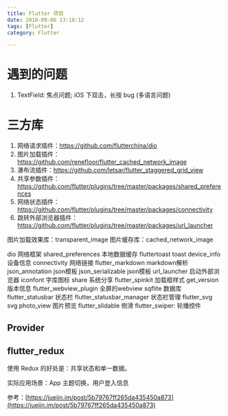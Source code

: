 ```yaml
---
title: Flutter 项目
date: 2018-09-06 13:18:12
tags: [Flutter]
category: Flutter

---
```



# 遇到的问题

1. TextField: 焦点问题; iOS 下双击，长按 bug (多语言问题)


# 三方库

1. 网络请求插件：https://github.com/flutterchina/dio
2. 图片加载插件：https://github.com/renefloor/flutter_cached_network_image
3. 瀑布流插件：https://github.com/letsar/flutter_staggered_grid_view
4. 共享参数插件：https://github.com/flutter/plugins/tree/master/packages/shared_preferences
5. 网络状态插件：https://github.com/flutter/plugins/tree/master/packages/connectivity
6. 跳转外部浏览器插件：https://github.com/flutter/plugins/tree/master/packages/url_launcher


图片加载效果库：transparent_image
图片缓存库：cached_network_image


dio 网络框架
shared_preferences  本地数据缓存
fluttertoast    toast
device_info 设备信息
connectivity    网络链接
flutter_markdown    markdown解析
json_annotation json模板
json_serializable   json模板
url_launcher    启动外部浏览器
iconfont    字库图标
share   系统分享
flutter_spinkit 加载框样式
get_version 版本信息
flutter_webview_plugin  全屏的webview
sqflite 数据库
flutter_statusbar   状态栏
flutter_statusbar_manager 状态栏管理
flutter_svg svg
photo_view  图片预览
flutter_slidable    侧滑
flutter_swiper: 轮播控件

## Provider 

## flutter_redux

使用 Redux 的好处是：共享状态和单一数据。

实际应用场景：App 主题切换，用户登入信息

参考：[https://juejin.im/post/5b79767ff265da435450a873](https://juejin.im/post/5b79767ff265da435450a873)





